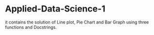 # Applied-Data-Science-1
it contains the solution of Line plot, Pie Chart and Bar Graph using three functions and Docstrings.
